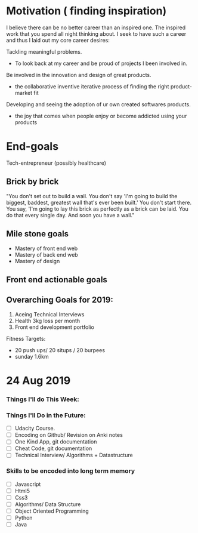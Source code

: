 
# Motivation ( finding inspiration)
I believe there can be no better career than an inspired one. The inspired work that you spend all night thinking about. I seek to have such a career and thus I laid out my core career desires:  
  
Tackling meaningful problems.  
- To look back at my career and be proud of projects I been involved in.  
  
Be involved in the innovation and design of great products.  
- the collaborative inventive iterative process of finding the right product-market fit  
  
Developing and seeing the adoption of ur own created softwares products.  
- the joy that comes when people enjoy or become addicted using your products  
  
# End-goals   
Tech-entrepreneur (possibly healthcare)  
  
## Brick by brick  
"You don't set out to build a wall. You don't say 'I'm going to build the biggest, baddest, greatest wall that's ever been built.' You don't start there. You say, 'I'm going to lay this brick as perfectly as a brick can be laid. You do that every single day. And soon you have a wall."  
  
## Mile stone goals  
- Mastery of front end web  
- Mastery of back end web  
- Mastery of design  
  
Front end actionable goals  
-  

## Overarching Goals for 2019:
1) Aceing Technical Interviews
2) Health 3kg loss per month
3) Front end development portfolio 

Fitness Targets:  
- 20 push ups/ 20 situps / 20 burpees  
- sunday 1.6km 

# 24 Aug 2019
### Things I'll do This Week:

### Things I'll Do in the Future:

- [ ] Udacity Course.
- [ ] Encoding on Github/ Revision on Anki notes
- [ ] One Kind App, git documentation
- [ ] Cheat Code, git documentation
- [ ] Technical Interview/ Algorithms + Datastructure

### Skills to be encoded into long term memory
- [ ] Javascript
- [ ] Html5
- [ ] Css3
- [ ] Algorithms/ Data Structure
- [ ] Object Oriented Programming
- [ ] Python
- [ ] Java

